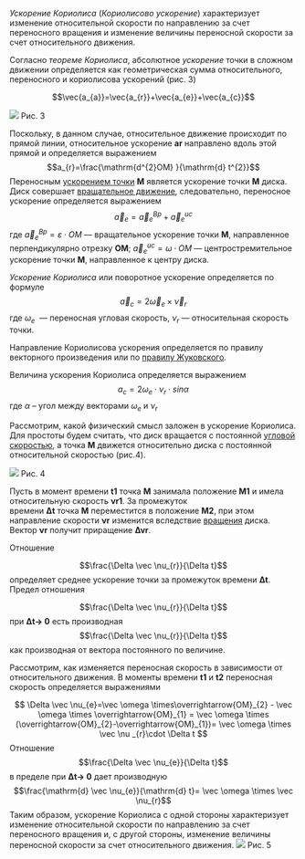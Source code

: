 _Ускорение Кориолиса_ (_Кориолисово ускорение_) характеризует изменение относительной скорости по направлению за счет переносного вращения и изменение величины переносной скорости за счет относительного движения.

Согласно _теореме Кориолиса_, абсолютное _ускорение_ точки в сложном движении определяется как геометрическая сумма относительного, переносного и кориолисова ускорений (рис. 3)

$$\vec{a_{a}}=\vec{a_{r}}+\vec{a_{e}}+\vec{a_{c}}$$

![](/uskorenie-koriolisa-1.png)
Рис. 3

Поскольку, в данном случае, относительное движение происходит по прямой линии, относительное ускорение **ar** направлено вдоль этой прямой и определяется выражением
$$a_{r}=\frac{\mathrm{d^{2}OM} }{\mathrm{d} t^{2}}$$
Переносным [ускорением точки](https://isopromat.ru/teormeh/kratkaja-teoria/kinematika-uskorenie-tocki) **M** является ускорение точки **M** диска. Диск совершает [вращательное движение](https://isopromat.ru/teormeh/kratkaja-teoria/vrasatelnoe-dvizenie-tverdogo-tela), следовательно, переносное ускорение определяется выражением
$$\vec a_{e}=\vec a_{e}^{Bp}+\vec a_{e}^{uc}$$
где $\vec a_{e}^{Bp}= \varepsilon \cdot OM$ — вращательное ускорение точки **M**, направленное перпендикулярно отрезку **OM**;
$\vec a_{e}^{uc}= \omega \cdot OM$ — центростремительное ускорение точки **M**, направленное к центру диска.

_Ускорение Кориолиса_ или поворотное ускорение определяется по формуле
$$\vec a_{c}= 2 \vec \omega _{e}\times \vec \nu _{r}$$
где $\omega _{e}$  — переносная угловая скорость, $\nu _{r}$ — относительная скорость точки.

Направление Кориолисова ускорения определяется по правилу векторного произведения или по [правилу Жуковского](https://isopromat.ru/teormeh/obzornyj-kurs/opredelenie-skorostej-i-uskorenij-tocek-v-sloznom-dvizenii).

Величина ускорения Кориолиса определяется выражением
$$a_{c}=2\omega _{e}\cdot \nu _{r}\cdot sin\alpha $$
где $\alpha$ – угол между векторами $\omega _{e}$ и $\nu _{r}$

Рассмотрим, какой физический смысл заложен в ускорение Кориолиса. Для простоты будем считать, что диск вращается с постоянной [угловой скоростью](https://isopromat.ru/teormeh/obzornyj-kurs/uglovaya-skorost-i-uskorenie), а точка **M** движется относительно диска с постоянной относительной скоростью (рис.4).

![](uskorenie-koriolisa-2.png)
Рис. 4

Пусть в момент времени **t1** точка **M** занимала положение **M1** и имела относительную скорость **νr1**. За промежуток времени **Δt** точка **M** переместится в положение **M2**, при этом направление скорости **νr** изменится вследствие [вращения](https://isopromat.ru/teormeh/obzornyj-kurs/vrashenie-tverdogo-tela-vokrug-nepodvizhnoj-osi) диска. Вектор **νr** получит приращение **Δνr**.

Отношение

$$\frac{\Delta \vec \nu_{r}}{\Delta t}$$
определяет среднее ускорение точки за промежуток времени **Δt**. Предел отношения

$$\frac{\Delta \vec \nu_{r}}{\Delta t}$$
при **Δt→ 0** есть производная
$$\frac{\Delta \vec \nu_{r}}{\Delta t}$$
как производная от вектора постоянного по величине.

Рассмотрим, как изменяется переносная скорость в зависимости от относительного движения. В моменты времени **t1** и **t2** переносная скорость определяется выражениями

$$ \Delta \vec \nu_{e}=\vec \omega \times\overrightarrow{OM}_{2} - \vec \omega \times \overrightarrow{OM}_{1} = \vec \omega \times (\overrightarrow{OM}_{2}-\overrightarrow{OM}_{1})= \vec \omega \times \vec \nu _{r}\cdot \Delta t $$
Отношение
$$\frac{\Delta \vec \nu_{e}}{\Delta t}$$
в пределе при **Δt→ 0** дает производную
$$\frac{\mathrm{d} \vec \nu_{e}}{\mathrm{d} t}= \vec \omega \times \vec \nu_{r}$$
Таким образом, ускорение Кориолиса с одной стороны характеризует изменение относительной скорости по направлению за счет переносного вращения и, с другой стороны, изменение величины переносной скорости за счет относительного движения.
![](uskorenie-koriolisa-3.png)
Рис. 5
